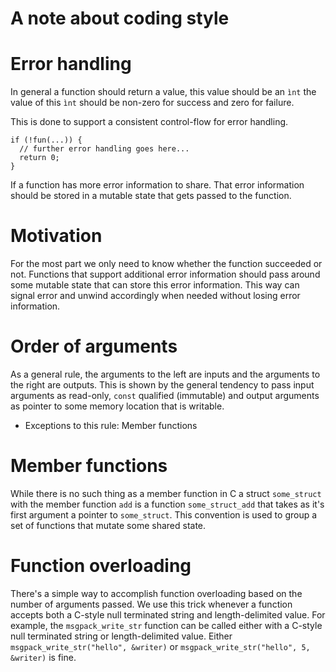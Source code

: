 
A note about coding style
==

Error handling
===

In general a function should return a value, this value should be an `ìnt` the value of this `ìnt` should be non-zero for success and zero for failure.

This is done to support a consistent control-flow for error handling.

    if (!fun(...)) {
      // further error handling goes here...
      return 0;
    }

If a function has more error information to share. That error information should be stored in a mutable state that gets passed to the function.

Motivation
====

For the most part we only need to know whether the function succeeded or not. Functions that support additional error information should pass around some mutable state that can store this error information. This way can signal error and unwind accordingly when needed without losing error information.

Order of arguments
===

As a general rule, the arguments to the left are inputs and the arguments to the right are outputs. This is shown by the general tendency to pass input arguments as read-only, `const` qualified (immutable) and output arguments as pointer to some memory location that is writable.

* Exceptions to this rule: Member functions

Member functions
===

While there is no such thing as a member function in C a struct `some_struct` with the member function `add` is a function `some_struct_add` that takes as it's first argument a pointer to `some_struct`. This convention is used to group a set of functions that mutate some shared state.

Function overloading
===

There's a simple way to accomplish function overloading based on the number of arguments passed. We use this trick whenever a function accepts both a C-style null terminated string and length-delimited value. For example, the `msgpack_write_str` function can be called either with a C-style null terminated string or length-delimited value. Either `msgpack_write_str("hello", &writer)` or `msgpack_write_str("hello", 5, &writer)` is fine.
